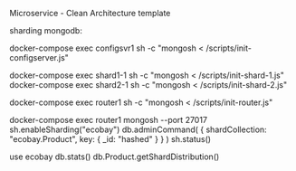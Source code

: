 Microservice - Clean Architecture template

sharding mongodb:

docker-compose exec configsvr1 sh -c "mongosh < /scripts/init-configserver.js"

docker-compose exec shard1-1 sh -c "mongosh < /scripts/init-shard-1.js"
docker-compose exec shard2-1 sh -c "mongosh < /scripts/init-shard-2.js"

docker-compose exec router1 sh -c "mongosh < /scripts/init-router.js"


docker-compose exec router1 mongosh --port 27017
sh.enableSharding("ecobay")
db.adminCommand( { shardCollection: "ecobay.Product", key: { _id: "hashed" } } )
sh.status()

use ecobay
db.stats()
db.Product.getShardDistribution()
